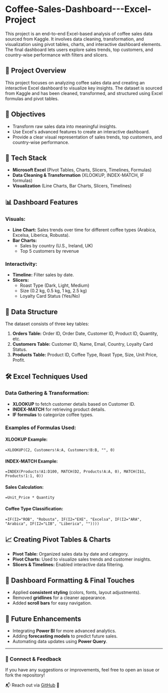 # Coffee-Sales-Dashboard---Excel-Project
This project is an end-to-end Excel-based analysis of coffee sales data sourced from Kaggle. It involves data cleaning, transformation, and visualization using pivot tables, charts, and interactive dashboard elements. The final dashboard lets users explore sales trends, top customers, and country-wise performance with filters and slicers.

## 📌 Project Overview

This project focuses on analyzing coffee sales data and creating an interactive Excel dashboard to visualize key insights. The dataset is sourced from Kaggle and has been cleaned, transformed, and structured using Excel formulas and pivot tables.

## 🎯 Objectives

- Transform raw sales data into meaningful insights.
- Use Excel's advanced features to create an interactive dashboard.
- Provide a clear visual representation of sales trends, top customers, and country-wise performance.

## 🔧 Tech Stack

- **Microsoft Excel** (Pivot Tables, Charts, Slicers, Timelines, Formulas)
- **Data Cleaning & Transformation** (XLOOKUP, INDEX-MATCH, IF formulas)
- **Visualization** (Line Charts, Bar Charts, Slicers, Timelines)

## 📊 Dashboard Features

### **Visuals:**

- **Line Chart:** Sales trends over time for different coffee types (Arabica, Excelsa, Liberica, Robusta).
- **Bar Charts:**
  - Sales by country (U.S., Ireland, UK)
  - Top 5 customers by revenue

### **Interactivity:**

- **Timeline:** Filter sales by date.
- **Slicers:**
  - Roast Type (Dark, Light, Medium)
  - Size (0.2 kg, 0.5 kg, 1 kg, 2.5 kg)
  - Loyalty Card Status (Yes/No)

## 📂 Data Structure

The dataset consists of three key tables:

1. **Orders Table:** Order ID, Order Date, Customer ID, Product ID, Quantity, etc.
2. **Customers Table:** Customer ID, Name, Email, Country, Loyalty Card Status.
3. **Products Table:** Product ID, Coffee Type, Roast Type, Size, Unit Price, Profit.

## 🛠️ Excel Techniques Used

### **Data Gathering & Transformation:**

- **XLOOKUP** to fetch customer details based on Customer ID.
- **INDEX-MATCH** for retrieving product details.
- **IF formulas** to categorize coffee types.

### **Examples of Formulas Used:**

#### XLOOKUP Example:

```excel
=XLOOKUP(C2, Customers!A:A, Customers!B:B, "", 0)
```

#### INDEX-MATCH Example:

```excel
=INDEX(Products!A1:D100, MATCH(D2, Products!A:A, 0), MATCH(I$1, Products!1:1, 0))
```

#### Sales Calculation:

```excel
=Unit_Price * Quantity
```

#### Coffee Type Classification:

```excel
=IF(I2="ROB", "Robusta", IF(I2="EXE", "Excelsa", IF(I2="ARA", "Arabica", IF(I2="LIB", "Liberica", ""))))
```

## 📈 Creating Pivot Tables & Charts

- **Pivot Table:** Organized sales data by date and category.
- **Pivot Charts:** Used to visualize sales trends and customer insights.
- **Slicers & Timelines:** Enabled interactive data filtering.

## 🎨 Dashboard Formatting & Final Touches

- Applied **consistent styling** (colors, fonts, layout adjustments).
- Removed **gridlines** for a cleaner appearance.
- Added **scroll bars** for easy navigation.

## 🚀 Future Enhancements

- Integrating **Power BI** for more advanced analytics.
- Adding **forecasting models** to predict future sales.
- Automating data updates using **Power Query**.

---

### 🔗 Connect & Feedback

If you have any suggestions or improvements, feel free to open an issue or fork the repository!

📬 Reach out via [GitHub](https://github.com/yourusername) 🚀

